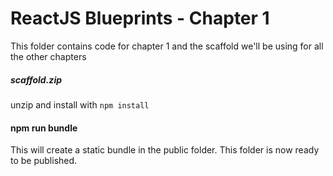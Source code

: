 # ReactJS Blueprints - Chapter 1

This folder contains code for chapter 1 and the scaffold we'll be using for all the other chapters

##### scaffold.zip

unzip and install with ```npm install```

#### npm run bundle

This will create a static bundle in the public folder. This folder is now ready to be published.
